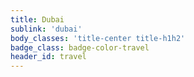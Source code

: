 ```yaml
---
title: Dubai
sublink: 'dubai'
body_classes: 'title-center title-h1h2'
badge_class: badge-color-travel
header_id: travel
---
```


